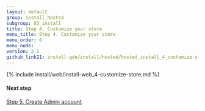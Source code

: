 ```yaml
---
layout: default
group: install_hosted
subgroup: 03_install
title: Step 4. Customize your store
menu_title: Step 4. Customize your store
menu_order: 6
menu_node: 
version: 2.1
github_link21: install-gde/install/hosted/hosted_install_4_customize-store.md
---
```


{% include install/web/install-web_4-customize-store.md %}

#### Next step
<a href="{{ site.gdeurl21 }}install-gde/install/hosted/hosted_install_5_create-admin.html">Step 5. Create Admin account</a>
